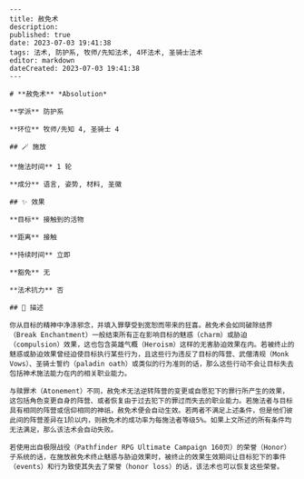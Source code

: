 
    ---
    title: 赦免术
    description: 
    published: true
    date: 2023-07-03 19:41:38
    tags: 法术, 防护系, 牧师/先知法术, 4环法术, 圣骑士法术
    editor: markdown
    dateCreated: 2023-07-03 19:41:38
    ---

    # **赦免术** *Absolution*

    **学派** 防护系 

    **环位** 牧师/先知 4, 圣骑士 4

    ## 🪄 施放

    **施法时间** 1 轮

    **成分** 语言, 姿势, 材料, 圣徽

    ## ✨ 效果 

    **目标** 接触到的活物 

    **距离** 接触  

    **持续时间** 立即 

    **豁免** 无

    **法术抗力** 否

    ## 📖 描述

    你从目标的精神中净涤邪念，并填入罪孽受到宽恕而带来的狂喜。赦免术会如同破除结界（Break Enchantment）一般结束所有正在影响目标的魅惑（charm）或胁迫（compulsion）效果，这也包含英雄气概（Heroism）这样的无害胁迫效果在内。若被终止的魅惑或胁迫效果曾经迫使目标执行某些行为，且这些行为违反了目标的阵营、武僧清规（Monk Vows）、圣骑士誓约（paladin oath）或类似的行为准则的话，那么这些行动不会让目标失去包括神术施法能力在内的相关职业能力。

    与赎罪术（Atonement）不同，赦免术无法逆转阵营的变更或自愿犯下的罪行所产生的效果，这包括角色变更自身的阵营、或者恢复由于过去犯下的罪过而失去的职业能力。若施法者与目标具有相同的阵营或信仰相同的神祇，赦免术便会自动生效。若两者不满足上述条件，但是他们彼此间的阵营差异在1阶以内，则赦免术的成功率为每施法者等级5%。如果上文所述的所有条件均无法满足，那么该法术会自动失败。

    若使用出自极限战役（Pathfinder RPG Ultimate Campaign 160页）的荣誉（Honor）子系统的话，在施放赦免术终止魅惑与胁迫效果时，被终止的效果生效期间让目标犯下的事件（events）和行为致使其失去了荣誉（honor loss）的话，该法术也可以恢复这些荣誉。
    
